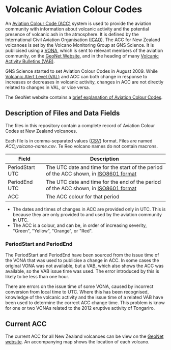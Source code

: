 # Volcanic Aviation Colour Codes

An [Aviation Colour Code (ACC)](https://www.geonet.org.nz/about/volcano/acc) system is used to provide the aviation community with information about volcanic activity and the potential presence of volcanic ash in the atmosphere. It is defined by the International Civil Aviation Organisation ([ICAO](https://www.icao.int/)). The ACC for New Zealand volcanoes is set by the Volcano Monitoring Group at GNS Science. It is publicised using a [VONA](https://www.aviation.govt.nz/airspace-and-aerodromes/meteorology/met-developments/volcanic-hazards/), which is sent to relevant members of the aviation community, on the [GeoNet Website](https://www.geonet.org.nz/volcano/acc), and in the heading of many [Volcanic Activity Bulletins (VAB)](https://www.geonet.org.nz/volcano/vab).

GNS Science started to set Aviation Colour Codes in August 2009. While [Volcanic Alert Level (VAL)](https://www.geonet.org.nz/about/volcano/val) and ACC can both change in response to increases or decreases in volcanic activity, changes in ACC are not directly related to changes in VAL, or vice versa.

The GeoNet website contains a [brief explanation of Aviation Colour Codes](https://www.geonet.org.nz/about/volcano/acc).

## Description of Files and Data Fields

The files in this repository contain a complete record of Aviation Colour Codes at New Zealand volcanoes.

Each file is in comma-separated values ([CSV](https://en.wikipedia.org/wiki/Comma-separated_values)) format. Files are named _ACC_volcano-name.csv_. Te Reo volcano names do not contain macrons.

| Field | Description |
| --- | --- |
| PeriodStart UTC | The UTC date and time for the start of the period of the ACC shown, in [ISO8601 format](https://en.wikipedia.org/wiki/ISO_8601) |
| PeriodEnd UTC | The UTC date and time for the end of the period of the ACC shown, in [ISO8601 format](https://en.wikipedia.org/wiki/ISO_8601) |
| ACC | The ACC colour for that period |

- The dates and times of changes in ACC are provided only in UTC. This is because they are only provided to and used by the aviation community in UTC.
- The ACC is a colour, and can be, in order of increasing severity, "Green", "Yellow", "Orange", or "Red".

### PeriodStart and PeriodEnd ###
The PeriodStart and PeriodEnd have been sourced from the issue time of the VONA that was used to publicise a change in ACC. In some cases the original VONA was not available, but a VAB, which also shows the ACC was available, so the VAB issue time was used. The error introduced by this is likely to be less than one hour.

There are errors on the issue time of some VONA, caused by incorrect conversion from local time to UTC. Where this has been recognised, knowledge of the volcanic activity and the issue time of a related VAB have been used to determine the correct ACC change time. This problem is know for one or two VONAs related to the 2012 eruptive activity of Tongariro.

## Current ACC
The current ACC for all New Zealand volcanoes can be view on the [GeoNet website](https://www.geonet.org.nz/volcano/acc). An accompanying map shows the location of each volcano.
